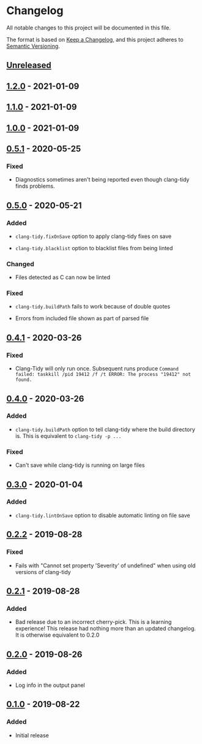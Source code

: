 # Changelog

All notable changes to this project will be documented in this file.

The format is based on [Keep a Changelog](https://keepachangelog.com/en/1.0.0/),
and this project adheres to [Semantic Versioning](https://semver.org/spec/v2.0.0.html).

## [Unreleased]

## [1.2.0] - 2021-01-09

## [1.1.0] - 2021-01-09

## [1.0.0] - 2021-01-09

## [0.5.1] - 2020-05-25

### Fixed

-   Diagnostics sometimes aren't being reported even though clang-tidy finds problems.

## [0.5.0] - 2020-05-21

### Added

-   `clang-tidy.fixOnSave` option to apply clang-tidy fixes on save

-   `clang-tidy.blacklist` option to blacklist files from being linted

### Changed

-   Files detected as C can now be linted

### Fixed

-   `clang-tidy.buildPath` fails to work because of double quotes

-   Errors from included file shown as part of parsed file

## [0.4.1] - 2020-03-26

### Fixed

-   Clang-Tidy will only run once. Subsequent runs produce
    `Command failed: taskkill /pid 19412 /f /t ERROR: The process "19412" not found.`

## [0.4.0] - 2020-03-26

### Added

-   `clang-tidy.buildPath` option to tell clang-tidy where the build
    directory is. This is equivalent to `clang-tidy -p ...`

### Fixed

-   Can't save while clang-tidy is running on large files

## [0.3.0] - 2020-01-04

### Added

-   `clang-tidy.lintOnSave` option to disable automatic linting on file save

## [0.2.2] - 2019-08-28

### Fixed

-   Fails with "Cannot set property 'Severity' of undefined" when using
    old versions of clang-tidy

## [0.2.1] - 2019-08-28

### Added

-   Bad release due to an incorrect cherry-pick. This is a learning experience!
    This release had nothing more than an updated changelog. It is otherwise
    equivalent to 0.2.0

## [0.2.0] - 2019-08-26

### Added

-   Log info in the output panel

## [0.1.0] - 2019-08-22

### Added

-   Initial release

[Unreleased]: https://github.com/notskm/clang-tidy-test/compare/1.2.0...HEAD

[1.2.0]: https://github.com/notskm/clang-tidy-test/compare/1.1.0...1.2.0

[1.1.0]: https://github.com/notskm/clang-tidy-test/compare/1.0.0...1.1.0

[1.0.0]: https://github.com/notskm/clang-tidy-test/compare/0.5.1...1.0.0

[0.5.1]: https://github.com/notskm/vscode-clang-tidy/releases/tag/v0.5.1

[0.5.0]: https://github.com/notskm/vscode-clang-tidy/releases/tag/v0.5.0

[0.4.1]: https://github.com/notskm/vscode-clang-tidy/releases/tag/v0.4.1

[0.4.0]: https://github.com/notskm/vscode-clang-tidy/releases/tag/v0.4.0

[0.3.0]: https://github.com/notskm/vscode-clang-tidy/releases/tag/v0.3.0

[0.2.2]: https://github.com/notskm/vscode-clang-tidy/releases/tag/v0.2.2

[0.2.1]: https://github.com/notskm/vscode-clang-tidy/releases/tag/v0.2.1

[0.2.0]: https://github.com/notskm/vscode-clang-tidy/releases/tag/v0.2.0

[0.1.0]: https://github.com/notskm/vscode-clang-tidy/releases/tag/v0.1.0
